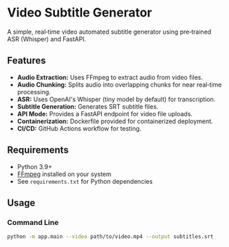 # Video Subtitle Generator

A simple, real‑time video automated subtitle generator using pre‑trained ASR (Whisper) and FastAPI.

## Features

- **Audio Extraction:** Uses FFmpeg to extract audio from video files.
- **Audio Chunking:** Splits audio into overlapping chunks for near real‑time processing.
- **ASR:** Uses OpenAI's Whisper (tiny model by default) for transcription.
- **Subtitle Generation:** Generates SRT subtitle files.
- **API Mode:** Provides a FastAPI endpoint for video file uploads.
- **Containerization:** Dockerfile provided for containerized deployment.
- **CI/CD:** GitHub Actions workflow for testing.

## Requirements

- Python 3.9+
- [FFmpeg](https://ffmpeg.org/) installed on your system
- See `requirements.txt` for Python dependencies

## Usage

### Command Line

```bash
python -m app.main --video path/to/video.mp4 --output subtitles.srt
